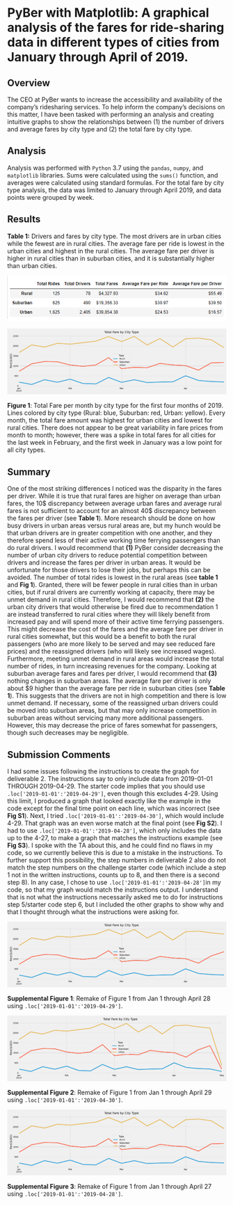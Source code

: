 # PyBer with Matplotlib: A graphical analysis of the fares for ride-sharing data in different types of cities from January through April of 2019.

## Overview
The CEO at PyBer wants to increase the accessibility and availability of the company’s ridesharing services.  To help inform the company’s decisions on this matter, I have been tasked with performing an analysis and creating intuitive graphs to show the relationships between (1) the number of drivers and average fares by city type and  (2) the total fare by city type.

## Analysis
Analysis was performed with `Python` 3.7 using the `pandas`, `numpy`, and `matplotlib` libraries.  Sums were calculated using the `sums()` function, and averages were calculated using standard formulas.  For the total fare by city type analysis, the data was limited to January through April 2019, and data points were grouped by week.

## Results
**Table 1:** Drivers and fares by city type.  The most drivers are in urban cities while the fewest are in rural cities.  The average fare per ride is lowest in the urban cities and highest in the rural cities.  The average fare per driver is higher in rural cities than in suburban cities, and it is substantially higher than urban cities.

![drivers-fares](Analysis/drivers_and_fares.png)

![Ride-share](Analysis/PyBer_fare_summary.png)

**Figure 1**:   Total Fare per month by city type for the first four months of 2019.  Lines colored by city type (Rural: blue, Suburban: red, Urban: yellow).  Every month, the total fare amount was highest for urban cities and lowest for rural cities.  There does not appear to be great variability in fare prices from month to month; however, there was a spike in total fares for all cities for the last week in February, and the first week in January was a low point for all city types.

## Summary
One of the most striking differences I noticed was the disparity in the fares per driver. While it is true that rural fares are higher on average than urban fares, the 10$ discrepancy between average urban fares and average rural fares is not sufficient to account for an almost 40$ discrepancy between the fares per driver (see **Table 1**).  More research should be done on how busy drivers in urban areas versus rural areas are, but my hunch would be that urban drivers are in greater competition with one another, and they therefore spend less of their active working time ferrying passengers than do rural drivers.  I would recommend that **(1)** PyBer consider decreasing the number of urban city drivers to reduce potential competition between drivers and increase the fares per driver in urban areas.  It would be unfortunate for those drivers to lose their jobs, but perhaps this can be avoided.  The number of total rides is lowest in the rural areas (see **table 1** and **Fig 1**).  Granted, there will be fewer people in rural cities than in urban cities, but if rural drivers are currently working at capacity, there may be unmet demand in rural cities.  Therefore, I would recommend that **(2)** the urban city drivers that would otherwise be fired due to recommendation 1 are instead transferred to rural cities where they will likely benefit from increased pay and will spend more of their active time ferrying passengers.  This might decrease the cost of the fares and the average fare per driver in rural cities somewhat, but this would be a benefit to both the rural passengers (who are more likely to be served and may see reduced fare prices) and the reassigned drivers (who will likely see increased wages).  Furthermore, meeting unmet demand in rural areas would increase the total number of rides, in turn increasing revenues for the company.  Looking at suburban average fares and fares per driver, I would recommend that **(3)** nothing changes in suburban areas.  The average fare per driver is only about $9 higher than the average fare per ride in suburban cities (see **Table 1**).  This suggests that the drivers are not in high competition and there is low unmet demand.  If necessary, some of the reassigned urban drivers could be moved into suburban areas, but that may only increase competition in suburban areas without servicing many more additional passengers.  However, this may decrease the price of fares somewhat for passengers, though such decreases may be negligible.

## Submission Comments
I had some issues following the instructions to create the graph for deliverable 2.  The instructions say to only include data from 2019-01-01 THROUGH 2019-04-29.  The starter code implies that you should use `.loc['2019-01-01':'2019-04-29']`, even though this excludes 4-29.  Using this limit, I produced a graph that looked exactly like the example in the code except for the final time point on each line, which was incorrect (see **Fig S1**).  Next, I tried `.loc['2019-01-01':'2019-04-30']`, which would include 4-29.  That graph was an even worse match at the final point (see **Fig S2**).  I had to use `.loc['2019-01-01':'2019-04-28']`, which only includes the data up to the 4-27, to make a graph that matches the instructions example (see **Fig S3**).  I spoke with the TA about this, and he could find no flaws in my code, so we currently believe this is due to a mistake in the instructions.  To further support this possibility, the step numbers in deliverable 2 also do not match the step numbers on the challenge starter code (which include a step 1 not in the written instructions, counts up to 8, and then there is a second step 8).  In any case, I chose to use `.loc['2019-01-01':'2019-04-28']`in my code, so that my graph would match the instructions output.  I understand that is not what the instructions necessarily asked me to do for instructions step 5/starter code step 6, but I included the other graphs to show why and that I thought through what the instructions were asking for.

![29](Analysis/29th.png)

**Supplemental Figure 1**:  Remake of Figure 1 from Jan 1 through April 28 using `.loc['2019-01-01':'2019-04-29']`.

![30](Analysis/30th.png)

**Supplemental Figure 2**: Remake of Figure 1 from Jan 1 through April 29 using `.loc['2019-01-01':'2019-04-30']`.

![28](Analysis/28th.png)

**Supplemental Figure 3**: Remake of Figure 1 from Jan 1 through April 27 using `.loc['2019-01-01':'2019-04-28']`.

